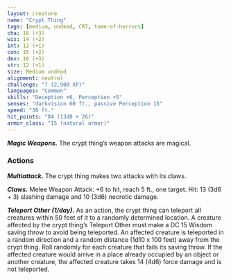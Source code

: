 ```yaml
---
layout: creature
name: "Crypt Thing"
tags: [medium, undead, CR7, tome-of-horrors]
cha: 16 (+3)
wis: 14 (+2)
int: 12 (+1)
con: 15 (+2)
dex: 16 (+3)
str: 12 (+1)
size: Medium undead
alignment: neutral
challenge: "7 (2,900 XP)"
languages: "Common"
skills: "Deception +6, Perception +5"
senses: "darkvision 60 ft., passive Perception 15"
speed: "30 ft."
hit_points: "84 (13d8 + 26)"
armor_class: "15 (natural armor)"
---
```


***Magic Weapons.*** The crypt thing’s weapon attacks are magical.

### Actions

***Multiattack.*** The crypt thing makes two attacks with its claws.

***Claws.*** Melee Weapon Attack: +6 to hit, reach 5 ft., one target. Hit: 13
(3d6 + 3) slashing damage and 10 (3d6) necrotic damage.

***Teleport Other (1/day).*** As an action, the crypt thing can teleport all
creatures within 50 feet of it to a randomly determined location. A creature
affected by the crypt thing’s Teleport Other must make a DC 15 Wisdom
saving throw to avoid being teleported.
An affected creature is teleported in a random direction and a random
distance (1d10 x 100 feet) away from the crypt thing. Roll randomly for
each creature that fails its saving throw.
If the affected creature would arrive in a place already occupied by
an object or another creature, the affected creature takes 14 (4d6) force
damage and is not teleported.
